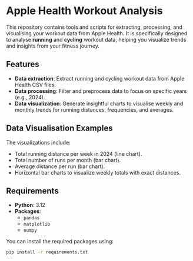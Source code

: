 # Apple Health Workout Analysis

This repository contains tools and scripts for extracting, processing, and visualising your workout data from Apple Health. It is specifically designed to analyse **running** and **cycling** workout data, helping you visualize trends and insights from your fitness journey.

## Features
- **Data extraction**: Extract running and cycling workout data from Apple Health CSV files.
- **Data processing**: Filter and preprocess data to focus on specific years (e.g., 2024).
- **Data visualization**: Generate insightful charts to visualise weekly and monthly trends for running distances, frequencies, and averages.

## Data Visualisation Examples
The visualizations include:
- Total running distance per week in 2024 (line chart).
- Total number of runs per month (bar chart).
- Average distance per run (bar chart).
- Horizontal bar charts to visualize weekly totals with exact distances.

## Requirements
- **Python**: 3.12
- **Packages**:
  - `pandas`
  - `matplotlib`
  - `numpy`

You can install the required packages using:
```bash
pip install -r requirements.txt
